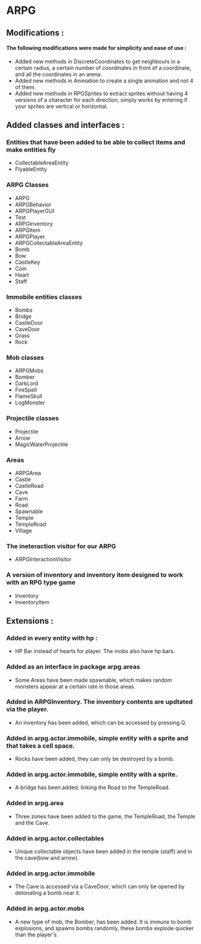 # ARPG

## Modifications :
#### The following modifications were made for simplicity and ease of use :
- Added new methods in DiscreteCoordinates to get neighbours in a certain radius, a certain number of coordinates in front of a coordinate, and all the coordinates in an arena. 
- Added new methods in Animation to create a single animation and not 4 of them.
- Added new methods in RPGSprites to extract sprites without having 4 versions of a character for each direction, simply works by entering if your sprites are vertical or horizontal.

## Added classes and interfaces :

### Entities that have been added to be able to collect items and make entities fly
 - CollectableAreaEntity
 - FlyableEntity
 
### ARPG Classes
 - ARPG
 - ARPGBehavior
 - ARPGPlayerGUI
 - Test
 - ARPGInventory
 - ARPGItem
 - ARPGPlayer
 - ARPGCollectableAreaEntity
 - Bomb
 - Bow
 - CastleKey
 - Coin
 - Heart
 - Staff
 
 ### Immobile entities classes
 - Bombs
 - Bridge
 - CastleDoor
 - CaveDoor
 - Grass
 - Rock
 
### Mob classes
 - ARPGMobs
 - Bomber
 - DarkLord
 - FireSpell
 - FlameSkull
 - LogMonster
 
### Projectile classes
 - Projectile
 - Arrow
 - MagicWaterProjectile
 
### Areas
 - ARPGArea
 - Castle
 - CastleRoad
 - Cave
 - Farm
 - Road
 - Spawnable
 - Temple
 - TempleRoad
 - Village
 
### The ineteraction visitor for our ARPG
 - ARPGInteractionVisitor
 
### A version of inventory and inventory item designed to work with an RPG type game
 - Inventory
 - InventoryItem


## Extensions :
### Added in every entity with hp :
- HP Bar instead of hearts for player. The mobs also have hp bars.
### Added as an interface in package arpg.areas
- Some Areas have been made spawnable, which makes random monsters appear at a certain rate in those areas.
### Added in ARPGInventory. The inventory contents are updtated via the player.
-  An inventory has been added, which can be accessed by pressing Q.
### Added in arpg.actor.immobile, simple entity with a sprite and that takes a cell space.
- Rocks have been added, they can only be destroyed by a bomb.
### Added in arpg.actor.immobile, simple entity with a sprite.
- A bridge has been added, linking the Road to the TempleRoad.
### Added in arpg.area
- Three zones have been added to the game, the TempleRoad, the Temple and the Cave.
### Added in arpg.actor.collectables
- Unique collectable objects have been added in the temple (staff) and in the cave(bow and arrow).
### Added in arpg.actor.immobile
- The Cave is accessed via a CaveDoor, which can only be opened by detonating a bomb near it.
### Added in arpg.actor.mobs
- A new type of mob, the Bomber, has been added. It is immune to bomb explosions, and spawns bombs randomly, these bombs explode quicker than the player's.

 


